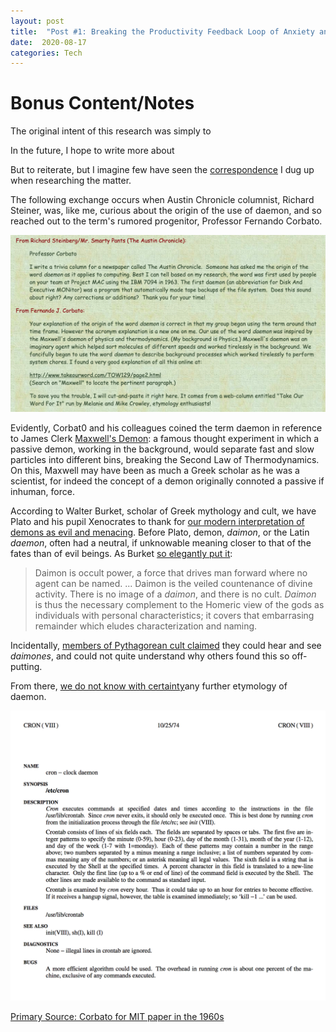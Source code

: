 ```yaml
---
layout: post
title:  "Post #1: Breaking the Productivity Feedback Loop of Anxiety and Learning to Love Learning"
date:  2020-08-17
categories: Tech
---
```


# Bonus Content/Notes

The original intent of this research was simply to 

In the future, I hope to write more about 

But to reiterate, but I imagine few have seen the [correspondence](http://www.takeourword.com/TOW146/page4.html) I dug up when researching the matter. 

The following exchange occurs when Austin Chronicle columnist, Richard Steiner, was, like me, curious about the origin of the use of daemon, and so reached out to the term's rumored progenitor, Professor Fernando Corbato. 

![](/assets/2020-08-22-automating-tasks/origin_of_daemon.png)

Evidently, Corbat0 and his colleagues coined the term daemon in reference to James Clerk [Maxwell's Demon](https://en.wikipedia.org/wiki/Maxwell%27s_demon): a famous thought experiment in which a passive demon, working in the background, would separate fast and slow particles into different bins, breaking the Second Law of Thermodynamics. On this, Maxwell may have been as much a Greek scholar as he was a scientist, for indeed the concept of a demon originally connoted a passive if inhuman, force. 

According to Walter Burket, scholar of Greek mythology and cult, we have Plato and his pupil Xenocrates to thank for [our modern interpretation of demons as evil and menacing](https://archive.org/details/greekreligion0000burk/page/178/mode/2up?q=daemon). Before Plato, demon, _daimon_, or the Latin _daemon_, often had a neutral, if unknowable meaning closer to that of the fates than of evil beings. As Burket [so elegantly put it](https://archive.org/details/greekreligion0000burk/page/178/mode/2up?q=daemon):

>Daimon is occult power, a force that drives man forward where no agent can be named. ... Daimon is the veiled countenance of divine activity. There is no image of a _daimon_, and there is no cult. _Daimon_ is thus the necessary complement to the Homeric view of the gods as individuals with personal characteristics; it covers that embarrasing remainder which eludes characterization and naming.

Incidentally, [members of Pythagorean cult claimed](https://archive.org/details/greekreligion0000burk/page/180/mode/2up?q=daemon) they could hear and see _daimones_, and could not quite understand why others found this so off-putting.

From there, [we do not know with certainty](https://archive.org/details/greekreligion0000burk/page/178/mode/2up?q=daemon)any further etymology of daemon. 



![](/assets/2020-08-22-automating-tasks/origin_of_cron.png)

[Primary Source: Corbato for MIT paper in the 1960s](https://www.youtube.com/embed/Q07PhW5sCEk?list=PLC2FA7B2C8E5FF1D2)